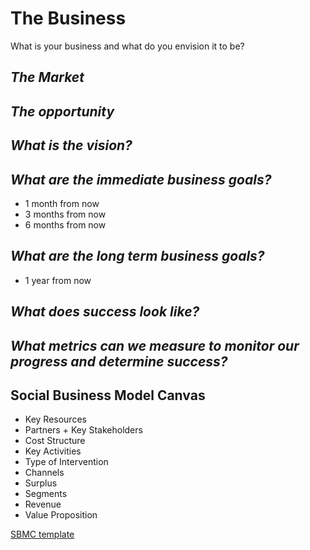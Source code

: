 # The Business

What is your business and what do you envision it to be?

*The Market*
------------

*The  opportunity*
-----------------

*What is the vision?*
--------------------


*What are the immediate business goals?*
--------------------------------------
* 1 month from now
* 3 months from now
* 6 months from now

*What are the long term business goals?*
------
* 1 year from now

*What does success look like?*
-----------

*What metrics can we measure to monitor our progress and determine success?*
-------------

## Social Business Model Canvas

* Key Resources 
* Partners + Key Stakeholders
* Cost Structure
* Key Activities
* Type of Intervention
* Channels
* Surplus
* Segments
* Revenue
* Value Proposition

 [SBMC template](http://www.socialbusinessmodelcanvas.com/wp-content/uploads/Social-Business-Model-Canvas.png)
